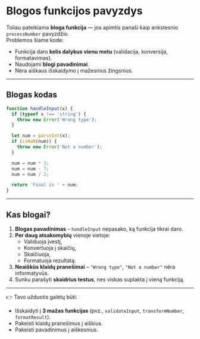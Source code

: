 # Blogos funkcijos pavyzdys

Toliau pateikiama **bloga funkcija** — jos apimtis panaši kaip ankstesnio `processNumber` pavyzdžio.  
Problemos šiame kode:

- Funkcija daro **kelis dalykus vienu metu** (validacija, konversija, formatavimas).
- Naudojami **blogi pavadinimai**.
- Nėra aiškaus išskaidymo į mažesnius žingsnius.

---

## Blogas kodas

```js
function handleInput(x) {
  if (typeof x !== 'string') {
    throw new Error('Wrong type');
  }

  let num = parseInt(x);
  if (isNaN(num)) {
    throw new Error('Not a number');
  }

  num = num * 3;
  num = num - 7;
  num = num / 2;

  return 'Final is ' + num;
}
```

---

## Kas blogai?

1. **Blogas pavadinimas** – `handleInput` nepasako, ką funkcija tikrai daro.  
2. **Per daug atsakomybių** vienoje vietoje:
   - Validuoja įvestį,
   - Konvertuoja į skaičių,
   - Skaičiuoja,
   - Formatuoja rezultatą.  
3. **Neaiškūs klaidų pranešimai** – `"Wrong type"`, `"Not a number"` nėra informatyvūs.  
4. Sunku parašyti **skaidrius testus**, nes viskas suplakta į vieną funkciją.  

---

👉 Tavo užduotis galėtų būti:  

- Išskaidyti į **3 mažas funkcijas** (pvz., `validateInput`, `transformNumber`, `formatResult`).  
- Pakeisti klaidų pranešimus į aiškius.  
- Pakeisti pavadinimus į aiškesnius.
